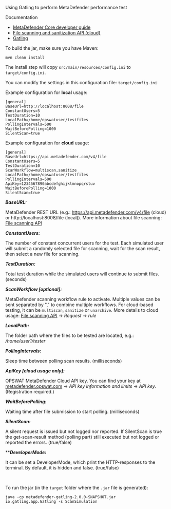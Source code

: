 Using Gatling to perform MetaDefender performance test

Documentation

* [MetaDefender Core developer guide](https://onlinehelp.opswat.com/corev4/9._%28NEW%29_MetaDefender_Core_Developer_Guide.html)
* [File scanning and sanitization API (cloud)](https://onlinehelp.opswat.com/mdcloud/2.1_Scanning_a_file_by_file_upload.html)
* [Gatling](https://gatling.io/)

To build the jar, make sure you have Maven:

	mvn clean install

The install step will copy `src/main/resources/config.ini` to `target/config.ini`.

You can modify the settings in this configuration file: `target/config.ini`

Example configuration for **local** usage:
```
[general]
BaseUrl=http://localhost:8008/file
ConstantUsers=5
TestDuration=10
LocalPath=/home/opswatuser/testfiles
PollingIntervals=500
WaitBeforePolling=1000
SilentScan=true
```


Example configuration for **cloud** usage:
```
[general]
BaseUrl=https://api.metadefender.com/v4/file
ConstantUsers=5
TestDuration=10
ScanWorkflow=multiscan,sanitize
LocalPath=/home/opswatuser/testfiles
PollingIntervals=500
ApiKey=1234567890abcdefghijklmnopqrstuv
WaitBeforePolling=1000
SilentScan=true
```


***BaseURL:***

MetaDefender REST URL (e.g.: https://api.metadefender.com/v4/file (cloud) or http://localhost:8008/file (local)). More information about file scanning: [File scanning API](https://onlinehelp.opswat.com/mdcloud/2.1_Scanning_a_file_by_file_upload.html)

***ConstantUsers:***

The number of constant concurrent users for the test. Each simulated user will submit a randomly 
selected file for scanning, wait for the scan result, then select a new file for scanning.

***TestDuration:***

Total test duration while the simulated users will continue to submit files. (seconds)

***ScanWorkflow [optional]:***

MetaDefender scanning workflow rule to activate. Multiple values can be sent separated by "," to combine multiple workflows. For cloud-based testing, it can be `multiscan`, `sanitize` or `unarchive`. More details to cloud usage: [File scanning API](https://onlinehelp.opswat.com/mdcloud/2.1_Scanning_a_file_by_file_upload.html) -> *Request* -> *rule*

***LocalPath:***

The folder path where the files to be tested are located, e.g.: */home/user1/tester*

***PollingIntervals:***

Sleep time between polling scan results. (milliseconds)

***ApiKey [cloud usage only]:***

OPSWAT MetaDefender Cloud API key. You can find your key at [metadefender.opswat.com](https://metadefender.opswat.com/account) -> *API key information and limits* -> *API key*. (Registration required.)

***WaitBeforePolling:***

Waiting time after file submission to start polling. (milliseconds)

***SilentScan:***

A silent request is issued but not logged nor reported. If SilentScan is true the get-scan-result method (polling part) still executed but not logged or reported the errors. (true/false)


*****DeveloperMode:***

It can be set a DeveloperMode, which print the HTTP-responses to the terminal. By default, it is hidden and false. (true/false)



<br>

To run the jar (in the `target` folder where the `.jar` file is generated):

	java -cp metadefender-gatling-2.0.0-SNAPSHOT.jar io.gatling.app.Gatling -s ScanSimulation

